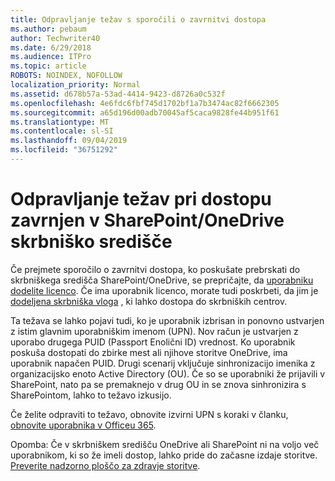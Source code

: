 ```yaml
---
title: Odpravljanje težav s sporočili o zavrnitvi dostopa
ms.author: pebaum
author: Techwriter40
ms.date: 6/29/2018
ms.audience: ITPro
ms.topic: article
ROBOTS: NOINDEX, NOFOLLOW
localization_priority: Normal
ms.assetid: d678b57a-53ad-4414-9423-d8726a0c532f
ms.openlocfilehash: 4e6fdc6fbf745d1702bf1a7b3474ac82f6662305
ms.sourcegitcommit: a65d196d00adb70045af5caca9828fe44b951f61
ms.translationtype: MT
ms.contentlocale: sl-SI
ms.lasthandoff: 09/04/2019
ms.locfileid: "36751292"
---
```

# <a name="troubleshoot-access-denied-messages-in-sharepointonedrive-admin-center"></a>Odpravljanje težav pri dostopu zavrnjen v SharePoint/OneDrive skrbniško središče

Če prejmete sporočilo o zavrnitvi dostopa, ko poskušate prebrskati do skrbniškega središča SharePoint/OneDrive, se prepričajte, da [uporabniku dodelite licenco](https://docs.microsoft.com/office365/admin/subscriptions-and-billing/assign-licenses-to-users?view=o365-worldwide&amp;tabs=One). Če ima uporabnik licenco, morate tudi poskrbeti, da jim je [dodeljena skrbniška vloga](https://docs.microsoft.com/office365/admin/add-users/about-admin-roles?view=o365-worldwide) , ki lahko dostopa do skrbniških centrov.

Ta težava se lahko pojavi tudi, ko je uporabnik izbrisan in ponovno ustvarjen z istim glavnim uporabniškim imenom (UPN). Nov račun je ustvarjen z uporabo drugega PUID (Passport Enolični ID) vrednost. Ko uporabnik poskuša dostopati do zbirke mest ali njihove storitve OneDrive, ima uporabnik napačen PUID. Drugi scenarij vključuje sinhronizacijo imenika z organizacijsko enoto Active Directory (OU). Če so se uporabniki že prijavili v SharePoint, nato pa se premaknejo v drug OU in se znova sinhronizira s SharePointom, lahko to težavo izkusijo.

Če želite odpraviti to težavo, obnovite izvirni UPN s koraki v članku, [obnovite uporabnika v Officeu 365](https://docs.microsoft.com/office365/admin/add-users/restore-user?view=o365-worldwide).

Opomba: Če v skrbniškem središču OneDrive ali SharePoint ni na voljo več uporabnikom, ki so že imeli dostop, lahko pride do začasne izdaje storitve.  [Preverite nadzorno ploščo za zdravje storitve](https://portal.office.com/adminportal/home#/servicehealth).


